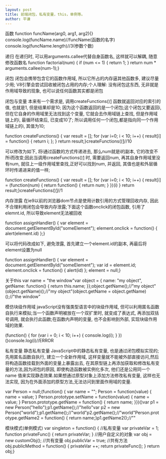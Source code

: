 ```yaml
---
layout: post
title: 前端闭包，私有变量，this，单例等。
author: 平谦
---
```


函数
function funcName(arg0, arg1, arg2){}
console.log(funcName.name)//funcName(函数的名字)
console.log(funcName.length)//3(参数个数)

递归
在递归时, 可以用arguments.callee代替自身函数名, 这样就可以解耦, 随意修改函数名
function factorial(num) { if (num <= 1) { return 1; } return num * arguments.callee(num-1);}



闭包
闭包会携带包含它的函数作用域, 所以它所占的内存逼其他函数多, 建议尽量少用; V8引擎会尝试回收被闭包占用的内存;个人理解: 没有闭包这东西, 无非就是作用域导致的现象, 也可以说任何函数其实都是闭包

闭包与变量
本来有一个需求是, 调用createFunctions()[1]()
函数就返回对应的索引的值, 也就是1, 但是结果却是10; 因为这个函数返回的是一个闭包;这个闭包又要返回i, 但在它自身的作用域里无法找到这个变量, 它就会去作用域链上查找, 但是作用域链上的i, 最循环结束后, 已变成10了; 所以调用任何一个闭包,都是指向同一个作用域链上的i, 其值为10;

function createFunctions() { var result = []; for (var i=0; i < 10; i++) { result[i] = function() { return i; }; } return result;}createFunctions()[1]()//10

可以修改为如下, 将i通过函数的方式传递进去, 那么num就是i的副本, 它的改变不所i而改变;因此当调用createFunctions()[1]()
时, 需要返回num, 再其自身作用域里没有num, 就往上一级作用域里查找,正好可以找到num, 并返回, 其值也是和外层循环时传递进来的值一样;

function createFunctions() { var result = []; for (var i=0; i < 10; i++) { result[i] = (function(num) { return function() { return num; } })(i) } return result;}createFunctions()[1]()//1

内存泄露
在ie9以前的浏览器dom节点是使用计数引用的方式管理回收内存, 因此不合理利用闭包会导致内存泄露;下面这个函数onclick的闭包函数, 引用了elemnt.id, 所以导致element无法被回收

function assignHandler() { var element = document.getElementById("someElement"); element.onclick = function() { alert(element.id) };}

可以将代码改成如下, 避免泄露, 首先建立一个element.id的副本, 再最后将element设置为null

function assignHandler() { var element = document.getElementById("someElement"); var id = element.id; element.onclick = function() { alert(id) }; element = null;}

关于this
var name = "the window"var object = { name: "my object", getName: function() { return this.name; }};object.getName();//"my object"(object.getName)();//"my object"(object.getName = object.getName)();//"the window"

模仿块级作用域
javaScript没有强类型语言中的块级作用域, 但可以利用匿名函数自执行来模拟;当一个函数声明被放在一个双扩里时, 就变成了表达式, 再添加双括号调用, 就会执行此函数;在函数内声明的变量, 也不会影响到外部, 实现块级作用域的效果.

(function() { for (var i = 0; i < 10; i++) { console.log(i); } })()console.log(i)//ERROR

私有变量
静态私有变量
JavaScript中的静态私有变量, 也是通过闭包模拟实现的;先用匿名函数自执行, 建立一个全新作用域, 这样变量就不能被外部直接访问,然后将构造函数挂载到外面的变量上暴露出去, 在其原型链上再添加获取和修改私有变量的方法,因为闭包的原因, 即使构造函数被实例化多次, 他们还是公用同一个name
值来实现静态效果.如果想通过原型对象上添加方法修改私有变量, 这样也无法实现, 因为在外面添加的原型方法,无法访问到里面作用域的变量.

var Person = null;(function() { var name = ""; Person = function(value) { name = value; } Person.prototype.setName = function(value) { name = value; } Person.prototype.getName = function() { return name; }})()var p1 = new Person("hello");p1.getName();//"hello"var p2 = new Person("world");p1.getName();//"world"p2.getName();//"world"Person.prototype.getName2 = function() { return name;}p1.getName2();//""

模块模式(单例模式)
var singleton = function() { //私有变量 var privateVar = 1; function privateFunc() { return privateVar; } //用户自定义的对象 var obj = new customObj(); //共有变量 obj.publicVar = true; //共有方法 obj.publicMethod = function() { privateVar ++; return privateFunc(); } return obj;}